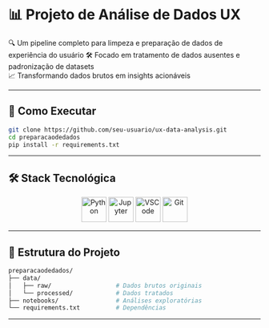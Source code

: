 # 📊 Projeto de Análise de Dados UX

🔍 Um pipeline completo para limpeza e preparação de dados de experiência do usuário 
🛠️ Focado em tratamento de dados ausentes e padronização de datasets  
📈 Transformando dados brutos em insights acionáveis

---

## 🚀 Como Executar

```bash
git clone https://github.com/seu-usuario/ux-data-analysis.git
cd preparacaodedados
pip install -r requirements.txt
```

---

## 🛠️ Stack Tecnológica
<p align="center"> <img src="https://cdn.jsdelivr.net/gh/devicons/devicon@latest/icons/python/python-original.svg" alt="Python" height="50"/> 
  <img src="https://cdn.jsdelivr.net/gh/devicons/devicon@latest/icons/jupyter/jupyter-original.svg" alt="Jupyter" height="50"/> 
  <img src="https://cdn.jsdelivr.net/gh/devicons/devicon@latest/icons/vscode/vscode-original.svg" alt="VSCode" height="50"/> 
  <img src="https://cdn.jsdelivr.net/gh/devicons/devicon@latest/icons/git/git-original.svg" alt="Git" height="50"/> 
</p>

---

## 📂 Estrutura do Projeto
```bash
preparacaodedados/
├── data/
│   ├── raw/                  # Dados brutos originais
│   └── processed/            # Dados tratados
├── notebooks/                # Análises exploratórias
└── requirements.txt          # Dependências
```

---
